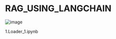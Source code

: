 # RAG_USING_LANGCHAIN

![image](https://github.com/Jeevan672/RAG_USING_LANGCHAIN/assets/88030873/8156bc75-eac5-4f55-950f-99d26ace8a9d)



1.Loader_1.ipynb

